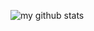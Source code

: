 ![my github stats](https://github-readme-stats.vercel.app/api?username=yuyinws&show_icons=true&theme=nord)

